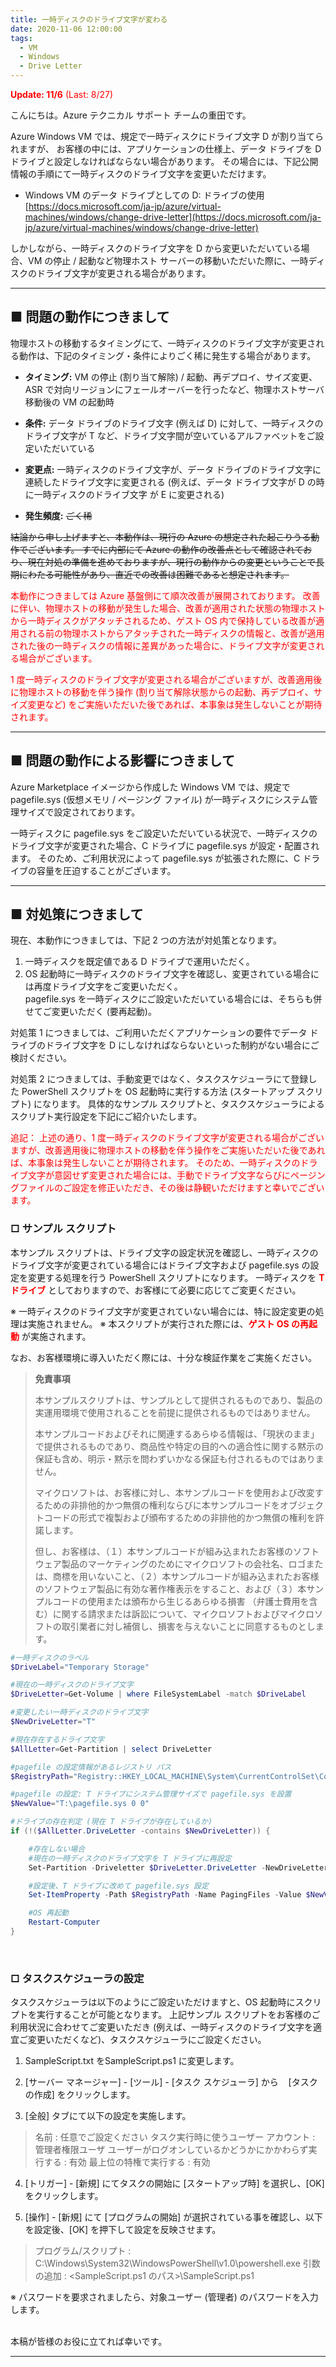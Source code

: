 ```yaml
---
title: 一時ディスクのドライブ文字が変わる
date: 2020-11-06 12:00:00
tags:
  - VM
  - Windows
  - Drive Letter
---
```


<span style="color:red;"><strong>Update: 11/6</strong> (Last: 8/27)</span>

こんにちは。Azure テクニカル サポート チームの重田です。

Azure Windows VM では、規定で一時ディスクにドライブ文字 D が割り当てられますが、
お客様の中には、アプリケーションの仕様上、データ ドライブを D ドライブと設定しなければならない場合があります。
その場合には、下記公開情報の手順にて一時ディスクのドライブ文字を変更いただけます。

<!-- more -->

- Windows VM のデータ ドライブとしての D: ドライブの使用<br>[https://docs.microsoft.com/ja-jp/azure/virtual-machines/windows/change-drive-letter](https://docs.microsoft.com/ja-jp/azure/virtual-machines/windows/change-drive-letter)

しかしながら、一時ディスクのドライブ文字を D から変更いただいている場合、VM の停止 / 起動など物理ホスト サーバーの移動いただいた際に、一時ディスクのドライブ文字が変更される場合があります。

<hr>

## ■ 問題の動作につきまして

物理ホストの移動するタイミングにて、一時ディスクのドライブ文字が変更される動作は、下記のタイミング・条件によりごく稀に発生する場合があります。

- **タイミング:** 
VM の停止 (割り当て解除) / 起動、再デプロイ、サイズ変更、ASR で対向リージョンにフェールオーバーを行ったなど、物理ホストサーバ移動後の VM の起動時

- **条件:**
データ ドライブのドライブ文字 (例えば D) に対して、一時ディスクのドライブ文字が T など、ドライブ文字間が空いているアルファベットをご設定いただいている

- **変更点:**
一時ディスクのドライブ文字が、データ ドライブのドライブ文字に連続したドライブ文字に変更される 
(例えば、データ ドライブ文字が D の時に一時ディスクのドライブ文字 が E に変更される)

- **発生頻度:**
<s>ごく稀

結論から申し上げますと、本動作は、現行の Azure の想定された起こりうる動作でございます。
すでに内部にて Azure の動作の改善点として確認されており、現在対処の準備を進めておりますが、現行の動作からの変更ということで長期にわたる可能性があり、直近での改善は困難であると想定されます。</s>

<span style="color:red;">本動作につきましては Azure 基盤側にて順次改善が展開されております。
改善に伴い、物理ホストの移動が発生した場合、改善が適用された状態の物理ホストから一時ディスクがアタッチされるため、ゲスト OS 内で保持している改善が適用される前の物理ホストからアタッチされた一時ディスクの情報と、改善が適用された後の一時ディスクの情報に差異があった場合に、ドライブ文字が変更される場合がございます。</span>

<span style="color:red;">1 度一時ディスクのドライブ文字が変更される場合がございますが、改善適用後に物理ホストの移動を伴う操作 (割り当て解除状態からの起動、再デプロイ、サイズ変更など) をご実施いただいた後であれば、本事象は発生しないことが期待されます。</span>

<hr>

## ■ 問題の動作による影響につきまして

Azure Marketplace イメージから作成した Windows VM では、規定で pagefile.sys 
(仮想メモリ / ページング ファイル) が一時ディスクにシステム管理サイズで設定されております。

一時ディスクに pagefile.sys をご設定いただいている状況で、一時ディスクのドライブ文字が変更された場合、C ドライブに pagefile.sys が設定・配置されます。
そのため、ご利用状況によって pagefile.sys が拡張された際に、C ドライブの容量を圧迫することがございます。 

<hr>

## ■ 対処策につきまして

現在、本動作につきましては、下記 2 つの方法が対処策となります。

1. 一時ディスクを既定値である D ドライブで運用いただく。
1. OS 起動時に一時ディスクのドライブ文字を確認し、変更されている場合には再度ドライブ文字をご変更いただく。<br>pagefile.sys を一時ディスクにご設定いただいている場合には、そちらも併せてご変更いただく (要再起動)。

対処策 1 につきましては、ご利用いただくアプリケーションの要件でデータ ドライブのドライブ文字を D にしなければならないといった制約がない場合にご検討ください。

対処策 2 につきましては、手動変更ではなく、タスクスケジューラにて登録した PowerShell スクリプトを OS 起動時に実行する方法 (スタートアップ スクリプト) になります。
具体的なサンプル スクリプトと、タスクスケジューラによるスクリプト実行設定を下記にご紹介いたします。

<span style="color:red;">追記：
上述の通り、1 度一時ディスクのドライブ文字が変更される場合がございますが、改善適用後に物理ホストの移動を伴う操作をご実施いただいた後であれば、本事象は発生しないことが期待されます。</span>
<span style="color:red;">そのため、一時ディスクのドライブ文字が意図せず変更された場合には、手動でドライブ文字ならびにページングファイルのご設定を修正いただき、その後は静観いただけますと幸いでございます。</span>


### □ サンプル スクリプト
本サンプル スクリプトは、ドライブ文字の設定状況を確認し、一時ディスクのドライブ文字が変更されている場合にはドライブ文字および pagefile.sys の設定を変更する処理を行う PowerShell スクリプトになります。
一時ディスクを <span style="color:red;"> **T ドライブ** </span>としておりますので、お客様にて必要に応じてご変更ください。

※ 一時ディスクのドライブ文字が変更されていない場合には、特に設定変更の処理は実施されません。
※ 本スクリプトが実行された際には、<span style="color:red;">**ゲスト OS の再起動** </span>が実施されます。

なお、お客様環境に導入いただく際には、十分な検証作業をご実施ください。

> **免責事項**
> 
> 本サンプルスクリプトは、サンプルとして提供されるものであり、製品の実運用環境で使用されることを前提に提供されるものではありません。
>
> 本サンプルコードおよびそれに関連するあらゆる情報は、「現状のまま」で提供されるものであり、商品性や特定の目的への適合性に関する黙示の保証も含め、明示・黙示を問わずいかなる保証も付されるものではありません。
>
> マイクロソフトは、お客様に対し、本サンプルコードを使用および改変するための非排他的かつ無償の権利ならびに本サンプルコードをオブジェクトコードの形式で複製および頒布するための非排他的かつ無償の権利を許諾します。
>
> 但し、お客様は、（１）本サンプルコードが組み込まれたお客様のソフトウェア製品のマーケティングのためにマイクロソフトの会社名、ロゴまたは、商標を用いないこと、（２）本サンプルコードが組み込まれたお客様のソフトウェア製品に有効な著作権表示をすること、および（３）本サンプルコードの使用または頒布から生じるあらゆる損害 （弁護士費用を含む）に関する請求または訴訟について、マイクロソフトおよびマイクロソフトの取引業者に対し補償し、損害を与えないことに同意するものとします。


```PowerShell SampleScript.ps1
#一時ディスクのラベル
$DriveLabel="Temporary Storage"

#現在の一時ディスクのドライブ文字
$DriveLetter=Get-Volume | where FileSystemLabel -match $DriveLabel

#変更したい一時ディスクのドライブ文字
$NewDriveLetter="T"

#現在存在するドライブ文字
$AllLetter=Get-Partition | select DriveLetter

#pagefile の設定情報があるレジストリ パス
$RegistryPath="Registry::HKEY_LOCAL_MACHINE\System\CurrentControlSet\Control\Session Manager\Memory Management"

#pagefile の設定: T ドライブにシステム管理サイズで pagefile.sys を設置
$NewValue="T:\pagefile.sys 0 0"

#ドライブの存在判定 (現在 T ドライブが存在しているか)
if (!($AllLetter.DriveLetter -contains $NewDriveLetter)) {

    #存在しない場合
    #現在の一時ディスクのドライブ文字を T ドライブに再設定
    Set-Partition -Driveletter $DriveLetter.DriveLetter -NewDriveLetter $NewDriveLetter

    #設定後、T ドライブに改めて pagefile.sys 設定
    Set-ItemProperty -Path $RegistryPath -Name PagingFiles -Value $NewValue

    #OS 再起動
    Restart-Computer
}
```

<br>

### □ タスクスケジューラの設定

タスクスケジューラは以下のようにご設定いただけますと、OS 起動時にスクリプトを実行することが可能となります。
上記サンプル スクリプトをお客様のご利用状況に合わせてご変更いただき (例えば、一時ディスクのドライブ文字を適宜ご変更いただくなど)、タスクスケジューラにご設定ください。

1) SampleScript.txt をSampleScript.ps1 に変更します。

2) [サーバー マネージャー] - [ツール] - [タスク スケジューラ] から
   [タスクの作成] をクリックします。

3) [全般] タブにて以下の設定を実施します。

> 名前 : 任意でご設定ください
> タスク実行時に使うユーザー アカウント : 管理者権限ユーザ
> ユーザーがログオンしているかどうかにかかわらず実行する : 有効
> 最上位の特権で実行する : 有効

4) [トリガー] - [新規] にてタスクの開始に [スタートアップ時] を選択し、[OK] をクリックします。

5) [操作] - [新規] にて [プログラムの開始] が選択されている事を確認し、以下を設定後、[OK] を押下して設定を反映させます。

> プログラム/スクリプト : C:\Windows\System32\WindowsPowerShell\v1.0\powershell.exe
> 引数の追加 : <SampleScript.ps1 のパス>\SampleScript.ps1

※ パスワードを要求されましたら、対象ユーザー (管理者) のパスワードを入力します。

<br>
本稿が皆様のお役に立てれば幸いです。

<hr>